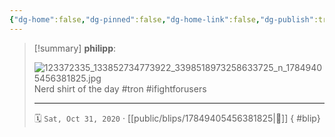 ```yaml
---
{"dg-home":false,"dg-pinned":false,"dg-home-link":false,"dg-publish":true,"type":"blip","disabled rules":["yaml-title","yaml-title-alias","file-name-heading"],"title":"philipp on instagram @ 2020-10-31","created-date":"2020-10-31T08:29:00","updated-date":"2025-05-02T17:43:07","dg-path":"blips/17849405456381825.md","permalink":"/blips/17849405456381825/","dgPassFrontmatter":true}
---
```


> [!summary] **philipp**:
>
> ![123372335_133852734773922_3398518973258633725_n_17849405456381825.jpg](/img/user/attachments/123372335_133852734773922_3398518973258633725_n_17849405456381825.jpg)
> Nerd shirt of the day #tron #ifightforusers
> - - -
>
> 🗓️ `Sat, Oct 31, 2020` · [[public/blips/17849405456381825\|🔗]]
{ #blip}

